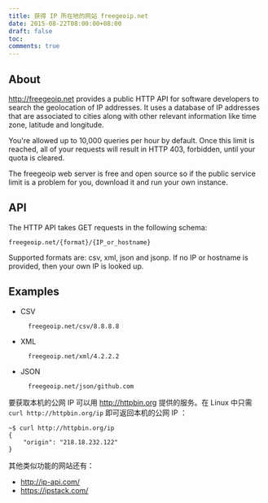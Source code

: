 ```yaml
---
title: 获得 IP 所在地的网站 freegeoip.net
date: 2015-08-22T08:00:00+08:00
draft: false
toc:
comments: true
---
```



## About

<http://freegeoip.net> provides a public HTTP API for software developers to search the geolocation of IP addresses. It uses a database of IP addresses that are associated to cities along with other relevant information like time zone, latitude and longitude.

You're allowed up to 10,000 queries per hour by default. Once this limit is reached, all of your requests will result in HTTP 403, forbidden, until your quota is cleared.

The freegeoip web server is free and open source so if the public service limit is a problem for you, download it and run your own instance.

## API

The HTTP API takes GET requests in the following schema:

    freegeoip.net/{format}/{IP_or_hostname}

Supported formats are: csv, xml, json and jsonp. If no IP or hostname is provided, then your own IP is looked up.

## Examples

* CSV

        freegeoip.net/csv/8.8.8.8
    
* XML

        freegeoip.net/xml/4.2.2.2

* JSON

        freegeoip.net/json/github.com
        
要获取本机的公网 IP 可以用 <http://httpbin.org> 提供的服务。在 Linux 中只需 `curl http://httpbin.org/ip` 即可返回本机的公网 IP         ：

    ~$ curl http://httpbin.org/ip
    {
        "origin": "218.18.232.122"
    }

其他类似功能的网站还有：

* <http://ip-api.com/>
* <https://ipstack.com/>
